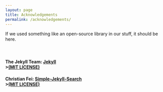 ```yaml
---
layout: page
title: Acknowledgements
permalink: /acknowledgements/
---
```

If we used something like an open-source library in our stuff, it should be here.  
<br>
<br>
#### The Jekyll Team: [Jekyll](https://jekyllrb.com) <br> >[(MIT LICENSE)](https://github.com/jekyll/jekyll/blob/master/LICENSE)
#### Christian Fei: [Simple-Jekyll-Search](https://github.com/christian-fei/Simple-Jekyll-Search) <br> >[(MIT LICENSE)](https://github.com/christian-fei/Simple-Jekyll-Search/blob/master/LICENSE.md)